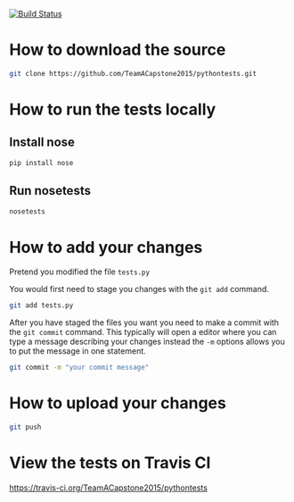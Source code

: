 [![Build Status](https://travis-ci.org/teamacapstone2015/pythontests.png?branch=master)](https://travis-ci.org/teamacapstone2015/pythontests)

# How to download the source

```sh
git clone https://github.com/TeamACapstone2015/pythontests.git
```

# How to run the tests locally

## Install nose

```sh
pip install nose
```

## Run nosetests

```sh
nosetests
```

# How to add your changes

Pretend you modified the file `tests.py`

You would first need to stage you changes with the `git add` command.

```sh
git add tests.py
```

After you have staged the files you want you need to make a commit with
the `git commit` command. This typically will open a editor where you
can type a message describing your changes instead the `-m` options
allows you to put the message in one statement.

```sh
git commit -m "your commit message"
```

# How to upload your changes

```sh
git push
```

# View the tests on Travis CI

https://travis-ci.org/TeamACapstone2015/pythontests
